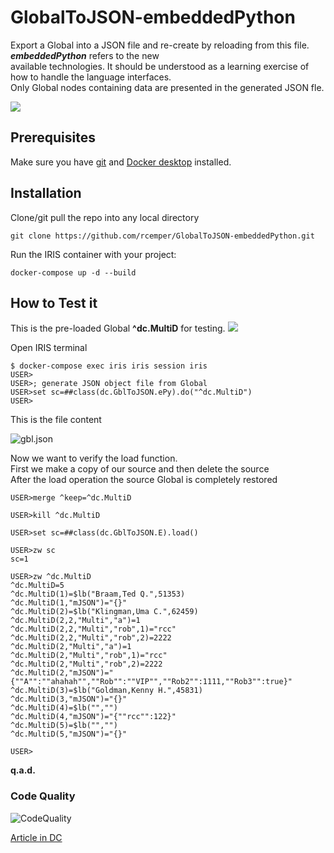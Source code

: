 # GlobalToJSON-embeddedPython
Export a Global into a JSON file and re-create by reloading from this file. ***embeddedPython*** refers to the new   
available technologies. It should be understood as a learning exercise of how to handle the language interfaces.    
Only Global nodes containing data are presented in the generated JSON fle.    

![](https://raw.githubusercontent.com/rcemper/GlobalToJSON-embeddedPython/master/Globals.png)    

## Prerequisites
Make sure you have [git](https://git-scm.com/book/en/v2/Getting-Started-Installing-Git) and [Docker desktop](https://www.docker.com/products/docker-desktop) installed.
## Installation 
Clone/git pull the repo into any local directory
```
git clone https://github.com/rcemper/GlobalToJSON-embeddedPython.git
```
Run the IRIS container with your project: 
```
docker-compose up -d --build
```
## How to Test it
This is the pre-loaded Global **^dc.MultiD** for testing.
![](https://raw.githubusercontent.com/rcemper/GlobalToJSON-embeddedPython/master/Global.JPG)

Open IRIS terminal
```
$ docker-compose exec iris iris session iris
USER>
USER>; generate JSON object file from Global
USER>set sc=##class(dc.GblToJSON.ePy).do("^dc.MultiD")
USER>
```
This is the file content   

![gbl.json](https://raw.githubusercontent.com/rcemper/GlobalToJSON-embeddedPython/master/gbl.json.jpg) 

Now we want to verify the load function.  
First we make a copy of our source and then delete the source   
After the load operation the source Global is completely restored    
```
USER>merge ^keep=^dc.MultiD  

USER>kill ^dc.MultiD

USER>set sc=##class(dc.GblToJSON.E).load()

USER>zw sc
sc=1

USER>zw ^dc.MultiD
^dc.MultiD=5
^dc.MultiD(1)=$lb("Braam,Ted Q.",51353)
^dc.MultiD(1,"mJSON")="{}"
^dc.MultiD(2)=$lb("Klingman,Uma C.",62459)
^dc.MultiD(2,2,"Multi","a")=1
^dc.MultiD(2,2,"Multi","rob",1)="rcc"
^dc.MultiD(2,2,"Multi","rob",2)=2222
^dc.MultiD(2,"Multi","a")=1
^dc.MultiD(2,"Multi","rob",1)="rcc"
^dc.MultiD(2,"Multi","rob",2)=2222
^dc.MultiD(2,"mJSON")="{""A"":""ahahah"",""Rob"":""VIP"",""Rob2"":1111,""Rob3"":true}"
^dc.MultiD(3)=$lb("Goldman,Kenny H.",45831)
^dc.MultiD(3,"mJSON")="{}"
^dc.MultiD(4)=$lb("","")
^dc.MultiD(4,"mJSON")="{""rcc"":122}"
^dc.MultiD(5)=$lb("","")
^dc.MultiD(5,"mJSON")="{}"

USER>
```
**q.a.d.**   
### Code Quality 
![CodeQuality](https://raw.githubusercontent.com/rcemper/GlobalToJSON-embeddedPython/master/CodeQuality.JPG) 

[Article in DC](https://community.intersystems.com/post/globaltojson-embeddedpython)
